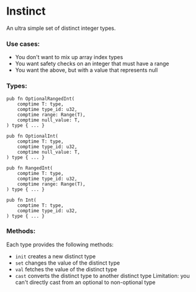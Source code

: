 # Instinct

An ultra simple set of distinct integer types.

### Use cases:
- You don't want to mix up array index types
- You want safety checks on an integer that must have a range
- You want the above, but with a value that represents null

### Types:
```zig
pub fn OptionalRangedInt(
    comptime T: type,
    comptime type_id: u32,
    comptime range: Range(T),
    comptime null_value: T,
) type { ... }

pub fn OptionalInt(
    comptime T: type,
    comptime type_id: u32,
    comptime null_value: T,
) type { ... }

pub fn RangedInt(
    comptime T: type,
    comptime type_id: u32,
    comptime range: Range(T),
) type { ... }

pub fn Int(
    comptime T: type,
    comptime type_id: u32,
) type { ... }
```

### Methods:
Each type provides the following methods:
- `init` creates a new distinct type
- `set` changes the value of the distinct type
- `val` fetches the value of the distinct type
- `cast` converts the distinct type to another distinct type
Limitation: you can't directly cast from an optional to non-optional type